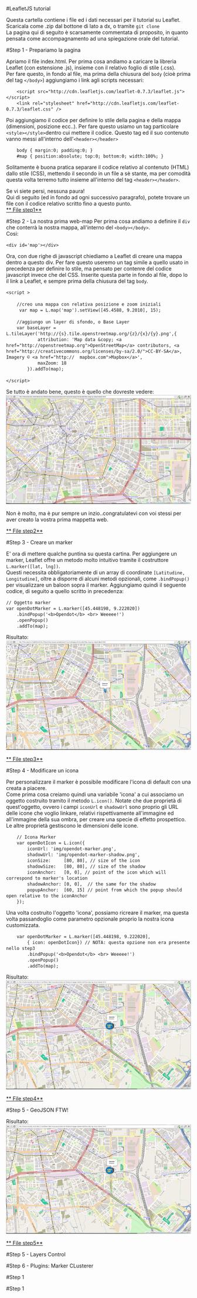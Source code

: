 #LeafletJS tutorial

Questa cartella contiene i file ed i dati necessari per il tutorial su Leaflet.
Scaricala come .zip dal bottone di lato a dx, o tramite ```git clone```  
La pagina qui di seguito è scarsamente commentata di proposito, in quanto pensata come accompagnamento ad una spiegazione orale del tutorial.

#Step 1 - Prepariamo la pagina

Apriamo il file index.html.
Per prima cosa andiamo a caricare la libreria Leaflet (con estensione .js), insieme con il relativo foglio di stile (.css).  
Per fare questo, in fondo al file, ma prima della chiusura del ```body``` (cioè prima del tag ```</body>```) aggiungiamo i link agli scripts necessari:

		<script src="http://cdn.leafletjs.com/leaflet-0.7.3/leaflet.js"></script>
		<link rel="stylesheet" href="http://cdn.leafletjs.com/leaflet-0.7.3/leaflet.css" />


Poi aggiungiamo il codice per definire lo stile della pagina e della mappa (dimensioni, posizione ecc..). Per fare questo usiamo un tag particolare ```<style></style>```dentro cui mettere il codice. Questo tag ed il suo contenuto vanno messi all'interno dell'```<header></header>```

	
		body { margin:0; padding:0; }
		#map { position:absolute; top:0; bottom:0; width:100%; }
	

 Solitamente è buona pratica separare il codice relativo al contenuto (HTML) dallo stile (CSS), mettendo il secondo in un file a sè stante, ma per comodità questa volta terremo tutto insieme all'interno del tag ```<header></header>```.
 
Se vi siete persi, nessuna paura!  
Qui di seguito (ed in fondo ad ogni successivo paragrafo), potete trovare un file con il codice relativo scritto fino a questo punto.  
[** File step1**](./mappa-fontanelle/files-step-by-step/index1.html)

#Step 2 - La nostra prima web-map
Per prima cosa andiamo a definire il `div` che conterrà la nostra mappa, all'interno del ```<body></body>```.  
Cosi:

	<div id='map'></div>
	
Ora, con due righe di javascript chiediamo a Leaflet di creare una mappa dentro a questo div. Per fare questo useremo un tag simile a quello usato in precedenza per definire lo stile, ma pensato per contenre del codice javascript invece che del CSS. Inserite questa parte in fondo al file, dopo lo il link a Leaflet, e sempre prima della chiusura del tag ```body```.

    <script >

		//creo una mappa con relativa posizione e zoom iniziali
		 var map = L.map('map').setView([45.4588, 9.2010], 15);

		//aggiungo un layer di sfondo, o Base Layer
		var baseLayer = L.tileLayer('http://{s}.tile.openstreetmap.org/{z}/{x}/{y}.png',{
				attribution: 'Map data &copy; <a href="http://openstreetmap.org">OpenStreetMap</a> contributors, <a href="http://creativecommons.org/licenses/by-sa/2.0/">CC-BY-SA</a>, Imagery © <a href="http://	mapbox.com">Mapbox</a>',
				maxZoom: 18
			}).addTo(map);

	</script>

Se tutto è andato bene, questo è quello che dovreste vedere:
![imm2](img-tutorial/img-tutorial2.png)


Non è molto, ma è pur sempre un inzio..congratulatevi con voi stessi per aver creato la vostra prima mappetta web.

[** File step2**](./mappa-fontanelle/files-step-by-step/index2.html)	

#Step 3 - Creare un marker

E' ora di mettere qualche puntina su questa cartina. 
Per aggiungere un marker, Leaflet offre un metodo molto intuitivo tramite il costruttore ```L.marker([lat, lng])```.  
Questi necessita obbligatoriamente di un array di coordinate ```[Latitudine, Longitudine]```, oltre a disporre di alcuni metodi opzionali, come ```.bindPopup()``` per visualizzare un baloon sopra il marker.
Aggiungiamo quindi il seguente codice, di seguito a quello scritto in precedenza:

	// Oggetto marker
	var openDotMarker = L.marker([45.448198, 9.222020])
	    .bindPopup('<b>Opendot</b> <br> Weeeee!')
	    .openPopup()
	    .addTo(map);

Risultato:
![imm3](img-tutorial/img-tutorial3.png)

[** File step3**](./mappa-fontanelle/files-step-by-step/index3.html)	

#Step 4 - Modificare un icona

Per personalizzare il marker è possibile modificare l'icona di default con una creata a piacere.  
Come prima cosa creiamo quindi una variabile 'icona' a cui associamo un oggetto costruito tramito il metodo ```L.icon()```. 
Notate che due proprietà di quest'oggetto, ovvero i campi ```iconUrl``` e ```shadowUrl``` sono proprio gli URL delle icone che voglio linkare, relativi rispettivamente all'immagine ed all'immagine della sua ombra, per creare una specie di effetto prospettico.
Le altre proprietà gestiscono le dimensioni delle icone.

		// Icona Marker
		var openDotIcon = L.icon({
		    iconUrl: 'img/opendot-marker.png',
		    shadowUrl: 'img/opendot-marker-shadow.png',
		    iconSize:     [80, 80], // size of the icon
		    shadowSize:   [80, 80], // size of the shadow
		    iconAnchor:   [0, 0], // point of the icon which will correspond to marker's location
		    shadowAnchor: [0, 0],  // the same for the shadow
		    popupAnchor:  [60, 15] // point from which the popup should open relative to the iconAnchor
		});
		
Una volta costruito l'oggetto 'icona', possiamo ricreare il marker, ma questa volta passandoglio come parametro opzionale proprio la nostra icona customizzata. 
		
		var openDotMarker = L.marker([45.448198, 9.222020],
			{ icon: openDotIcon}) // NOTA: questa opzione non era presente nello step3
		    .bindPopup('<b>Opendot</b> <br> Weeeee!')
		    .openPopup()
		    .addTo(map); 

Risultato:
![imm4](img-tutorial/img-tutorial4.png)

[** File step4**](./mappa-fontanelle/files-step-by-step/index4.html)

#Step 5 - GeoJSON FTW!


Risultato:
![imm5](img-tutorial/img-tutorial4.png)

[** File step5**](./mappa-fontanelle/files-step-by-step/index5.html)	

#Step 5 - Layers Control

#Step 6 - Plugins: Marker CLusterer

#Step 1

#Step 1

